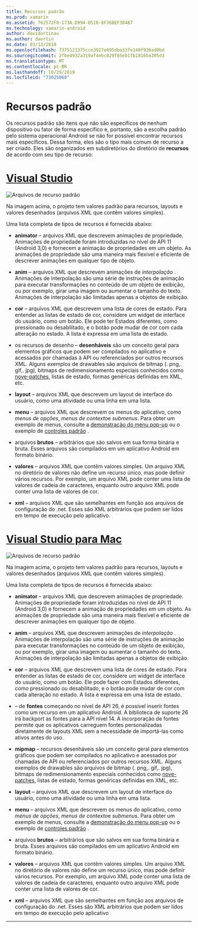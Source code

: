 ```yaml
---
title: Recursos padrão
ms.prod: xamarin
ms.assetid: 762572F0-173A-D994-0510-8F36BEF3D487
ms.technology: xamarin-android
author: davidortinau
ms.author: daortin
ms.date: 03/13/2018
ms.openlocfilehash: 7375121375cce3927e495dba33fe140f936ad0bd
ms.sourcegitcommit: 2fbe4932a319af4ebc829f65eb1fb1816ba305d3
ms.translationtype: MT
ms.contentlocale: pt-BR
ms.lasthandoff: 10/29/2019
ms.locfileid: "73025068"
---
```

# <a name="default-resources"></a>Recursos padrão

Os recursos padrão são itens que não são específicos de nenhum dispositivo ou fator de forma específico e, portanto, são a escolha padrão pelo sistema operacional Android se não for possível encontrar recursos mais específicos. Dessa forma, eles são o tipo mais comum de recurso a ser criado. Eles são organizados em subdiretórios do diretório de **recursos** de acordo com seu tipo de recurso:

# <a name="visual-studiotabwindows"></a>[Visual Studio](#tab/windows)

![Arquivos de recurso padrão](default-resources-images/01-resource-files-vs.png)

Na imagem acima, o projeto tem valores padrão para recursos, layouts e valores desenhados (arquivos XML que contêm valores simples).

Uma lista completa de tipos de recursos é fornecida abaixo:

- **animator** &ndash; arquivos XML que descrevem animações de propriedade.
   Animações de propriedade foram introduzidas no nível de API 11 (Android 3,0) e fornecem a animação de propriedades em um objeto. As animações de propriedade são uma maneira mais flexível e eficiente de descrever animações em qualquer tipo de objeto.

- **anim** &ndash; arquivos XML que descrevem animações de *interpolação* . Animações de interpolação são uma série de instruções de animação para executar transformações no conteúdo de um objeto de exibição, ou por exemplo, girar uma imagem ou aumentar o tamanho do texto. Animações de interpolação são limitadas apenas a objetos de exibição.

- **cor** &ndash; arquivos XML que descrevem uma lista de cores de estado. Para entender as listas de estado de cor, considere um widget de interface do usuário, como um botão.
   Ele pode ter Estados diferentes, como pressionado ou desabilitado, e o botão pode mudar de cor com cada alteração no estado. A lista é expressa em uma lista de estado.

- os recursos de desenho &ndash; **desenháveis** são um conceito geral para elementos gráficos que podem ser compilados no aplicativo e acessados por chamadas à API ou referenciados por outros recursos XML.
   Alguns exemplos de drawables são arquivos de bitmap (. png,. gif,. jpg), bitmaps de redimensionamento especiais conhecidos como [nove-patches](https://developer.android.com/guide/topics/graphics/2d-graphics.html#nine-patch), listas de estado, formas genéricas definidas em XML, etc.

- **layout** &ndash; arquivos XML que descrevem um layout de interface do usuário, como uma atividade ou uma linha em uma lista.

- **menu** &ndash; arquivos XML que descrevem os menus do aplicativo, como *menus de opções*, *menus de contexto*e *submenus*. Para obter um exemplo de menus, consulte a [demonstração do menu pop-up](https://docs.microsoft.com/samples/xamarin/monodroid-samples/popupmenudemo) ou o exemplo de [controles padrão](https://docs.microsoft.com/samples/xamarin/mobile-samples/standardcontrols/) .

- arquivos **brutos** &ndash; arbitrários que são salvos em sua forma binária e bruta. Esses arquivos são compilados em um aplicativo Android em formato binário.

- **valores** &ndash; arquivos XML que contêm valores simples. Um arquivo XML no diretório de valores não define um recurso único, mas pode definir vários recursos. Por exemplo, um arquivo XML pode conter uma lista de valores de cadeia de caracteres, enquanto outro arquivo XML pode conter uma lista de valores de cor.

- **xml** &ndash; arquivos XML que são semelhantes em função aos arquivos de configuração do .net. Esses são XML arbitrários que podem ser lidos em tempo de execução pelo aplicativo.

# <a name="visual-studio-for-mactabmacos"></a>[Visual Studio para Mac](#tab/macos)

![Arquivos de recurso padrão](default-resources-images/01-resource-files-xs.png)

Na imagem acima, o projeto tem valores padrão para recursos, layouts e valores desenhados (arquivos XML que contêm valores simples).

Uma lista completa de tipos de recursos é fornecida abaixo:

- **animator** &ndash; arquivos XML que descrevem animações de propriedade.
   Animações de propriedade foram introduzidas no nível de API 11 (Android 3,0) e fornecem a animação de propriedades em um objeto. As animações de propriedade são uma maneira mais flexível e eficiente de descrever animações em qualquer tipo de objeto.

- **anim** &ndash; arquivos XML que descrevem animações de *interpolação* . Animações de interpolação são uma série de instruções de animação para executar transformações no conteúdo de um objeto de exibição, ou por exemplo, girar uma imagem ou aumentar o tamanho do texto. Animações de interpolação são limitadas apenas a objetos de exibição.

- **cor** &ndash; arquivos XML que descrevem uma lista de cores de estado. Para entender as listas de estado de cor, considere um widget de interface do usuário, como um botão.
   Ele pode fazer com Estados diferentes, como pressionado ou desabilitado, e o botão pode mudar de cor com cada alteração no estado. A lista é expressa em uma lista de estado.

- &ndash; de **fontes** começando no nível de API 26, é possível inserir fontes como um recurso em um aplicativo Android. A biblioteca de suporte 26 irá backport as fontes para a API nível 14. A incorporação de fontes permite que os aplicativos carreguem fontes personalizadas diretamente de layouts XML sem a necessidade de importá-las como ativos antes do uso.

- **mipmap** &ndash; recursos desenháveis são um conceito geral para elementos gráficos que podem ser compilados no aplicativo e acessados por chamadas de API ou referenciados por outros recursos XML.
   Alguns exemplos de drawables são arquivos de bitmap (. png,. gif,. jpg), bitmaps de redimensionamento especiais conhecidos como [nove-patches](https://developer.android.com/guide/topics/graphics/2d-graphics.html#nine-patch), listas de estado, formas genéricas definidas em XML, etc.

- **layout** &ndash; arquivos XML que descrevem um layout de interface do usuário, como uma atividade ou uma linha em uma lista.

- **menu** &ndash; arquivos XML que descrevem os menus do aplicativo, como *menus de opções*, *menus de contexto*e *submenus*. Para obter um exemplo de menus, consulte a [demonstração do menu pop-up](https://docs.microsoft.com/samples/xamarin/monodroid-samples/popupmenudemo) ou o exemplo de [controles padrão](https://docs.microsoft.com/samples/xamarin/mobile-samples/standardcontrols/) .

- arquivos **brutos** &ndash; arbitrários que são salvos em sua forma binária e bruta. Esses arquivos são compilados em um aplicativo Android em formato binário.

- **valores** &ndash; arquivos XML que contêm valores simples. Um arquivo XML no diretório de valores não define um recurso único, mas pode definir vários recursos. Por exemplo, um arquivo XML pode conter uma lista de valores de cadeia de caracteres, enquanto outro arquivo XML pode conter uma lista de valores de cor.

- **xml** &ndash; arquivos XML que são semelhantes em função aos arquivos de configuração do .net. Esses são XML arbitrários que podem ser lidos em tempo de execução pelo aplicativo

-----
